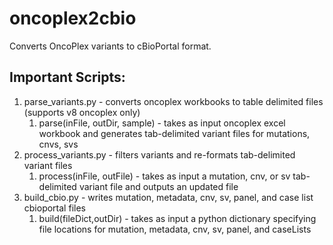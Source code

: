 # oncoplex2cbio
Converts OncoPlex variants to cBioPortal format.

## Important Scripts:
1. parse_variants.py - converts oncoplex workbooks to table delimited files (supports v8 oncoplex only)
    1. parse(inFile, outDir, sample) - takes as input oncoplex excel workbook and generates tab-delimited variant files for mutations, cnvs, svs
2. process_variants.py - filters variants and re-formats tab-delimited variant files
    1. process(inFile, outFile) - takes as input a mutation, cnv, or sv tab-delimited variant file and outputs an updated file
3. build_cbio.py - writes mutation, metadata, cnv, sv, panel, and case list cbioportal files
    1. build(fileDict,outDir) - takes as input a python dictionary specifying file locations for mutation, metadata, cnv, sv, panel, and caseLists 
